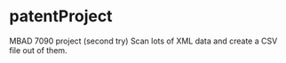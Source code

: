 # patentProject
MBAD 7090 project (second try)
Scan lots of XML data and create a CSV file out of them.

